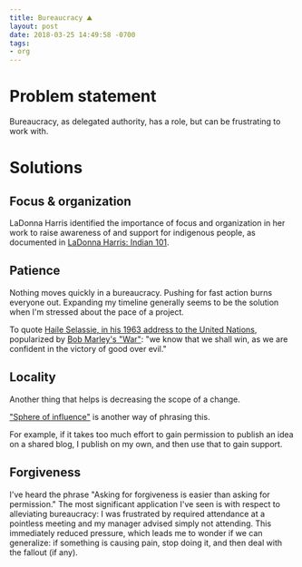 ```yaml
---
title: Bureaucracy ⛰️
layout: post
date: 2018-03-25 14:49:58 -0700
tags:
- org
---
```

# Problem statement

Bureaucracy, as delegated authority, has a role, but can be frustrating to work with.

# Solutions

## Focus & organization

LaDonna Harris identified the importance of focus and organization in her work to raise awareness of and support for indigenous people, as documented in [LaDonna Harris: Indian 101](http://www.pbs.org/video/ladonna-harris-indian-101-full-episode/).

## Patience

Nothing moves quickly in a bureaucracy. Pushing for fast action burns everyone out. Expanding my timeline generally seems to be the solution when I'm stressed about the pace of a project.

To quote [Haile Selassie, in his 1963 address to the United Nations](https://en.wikisource.org/wiki/Haile_Selassie%27s_address_to_the_United_Nations,_1963), popularized by [Bob Marley's "War"](https://www.youtube.com/watch?v=vPZydAotVOY): "we know that we shall win, as we are confident in the victory of good over evil."

## Locality

Another thing that helps is decreasing the scope of a change.

["Sphere of influence"](http://keysconsult.com/resources/management-sanity.php) is another way of phrasing this.

For example, if it takes too much effort to gain permission to publish an idea on a shared blog, I publish on my own, and then use that to gain support.

## Forgiveness

I've heard the phrase "Asking for forgiveness is easier than asking for permission." The most significant application I've seen is with respect to alleviating bureaucracy: I was frustrated by required attendance at a pointless meeting and my manager advised simply not attending. This immediately reduced pressure, which leads me to wonder if we can generalize: if something is causing pain, stop doing it, and then deal with the fallout (if any).